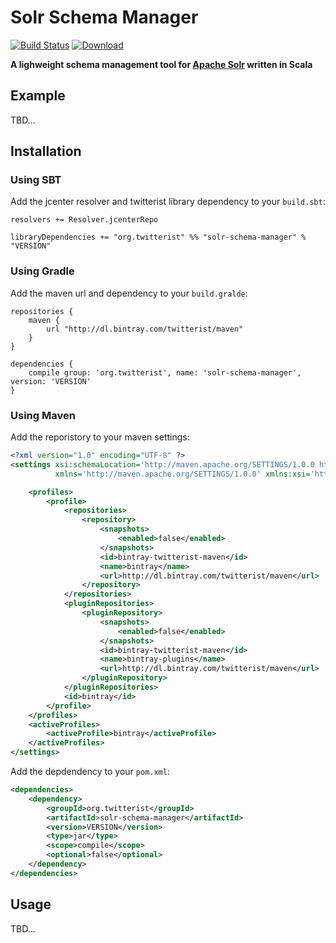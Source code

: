 Solr Schema Manager
===================

[![Build Status](https://travis-ci.org/twitterist/solr-schema-manager.svg?branch=master)](https://travis-ci.org/twitterist/solr-schema-manager)  [ ![Download](https://api.bintray.com/packages/twitterist/maven/solr-schema-manager/images/download.svg) ](https://bintray.com/twitterist/maven/solr-schema-manager/_latestVersion)

**A lighweight schema management tool for [Apache Solr](http://lucene.apache.org/solr/) written in Scala**

Example
-------

TBD...

Installation
------------

### Using SBT

Add the jcenter resolver and twitterist library dependency to your ```build.sbt```:

```
resolvers += Resolver.jcenterRepo

libraryDependencies += "org.twitterist" %% "solr-schema-manager" % "VERSION"
```

### Using Gradle

Add the maven url and dependency to your ```build.gralde```:

```
repositories { 
    maven { 
        url "http://dl.bintray.com/twitterist/maven" 
    } 
}

dependencies {
    compile group: 'org.twitterist', name: 'solr-schema-manager', version: 'VERSION'
}
```

### Using Maven

Add the reporistory to your maven settings:

```xml
<?xml version="1.0" encoding="UTF-8" ?>
<settings xsi:schemaLocation='http://maven.apache.org/SETTINGS/1.0.0 http://maven.apache.org/xsd/settings-1.0.0.xsd'
          xmlns='http://maven.apache.org/SETTINGS/1.0.0' xmlns:xsi='http://www.w3.org/2001/XMLSchema-instance'>

    <profiles>
        <profile>
            <repositories>
                <repository>
                    <snapshots>
                        <enabled>false</enabled>
                    </snapshots>
                    <id>bintray-twitterist-maven</id>
                    <name>bintray</name>
                    <url>http://dl.bintray.com/twitterist/maven</url>
                </repository>
            </repositories>
            <pluginRepositories>
                <pluginRepository>
                    <snapshots>
                        <enabled>false</enabled>
                    </snapshots>
                    <id>bintray-twitterist-maven</id>
                    <name>bintray-plugins</name>
                    <url>http://dl.bintray.com/twitterist/maven</url>
                </pluginRepository>
            </pluginRepositories>
            <id>bintray</id>
        </profile>
    </profiles>
    <activeProfiles>
        <activeProfile>bintray</activeProfile>
    </activeProfiles>
</settings>
```

Add the depdendency to your ```pom.xml```:

```xml
<dependencies>
    <dependency>
        <groupId>org.twitterist</groupId>
        <artifactId>solr-schema-manager</artifactId>
        <version>VERSION</version>
        <type>jar</type>
        <scope>compile</scope>
        <optional>false</optional>
    </dependency>
</dependencies>
```

Usage
-----

TBD...